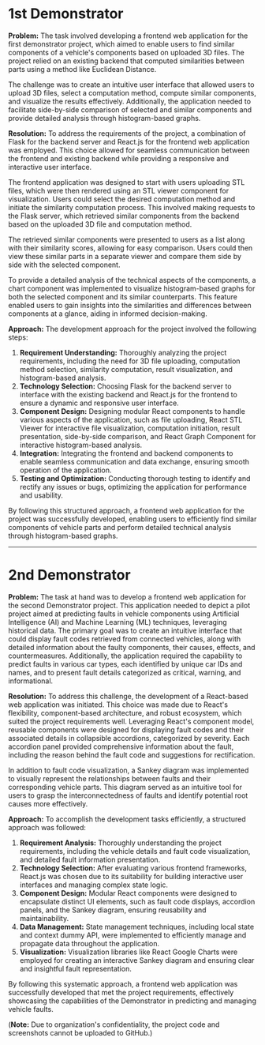# 1st Demonstrator
**Problem:**
The task involved developing a frontend web application for the first demonstrator project, which aimed to enable users to find similar components of a vehicle's components based on uploaded 3D files. The project relied on an existing backend that computed similarities between parts using a method like Euclidean Distance.

The challenge was to create an intuitive user interface that allowed users to upload 3D files, select a computation method, compute similar components, and visualize the results effectively. Additionally, the application needed to facilitate side-by-side comparison of selected and similar components and provide detailed analysis through histogram-based graphs.

**Resolution:**
To address the requirements of the project, a combination of Flask for the backend server and React.js for the frontend web application was employed. This choice allowed for seamless communication between the frontend and existing backend while providing a responsive and interactive user interface.

The frontend application was designed to start with users uploading STL files, which were then rendered using an STL viewer component for visualization. Users could select the desired computation method and initiate the similarity computation process. This involved making requests to the Flask server, which retrieved similar components from the backend based on the uploaded 3D file and computation method.

The retrieved similar components were presented to users as a list along with their similarity scores, allowing for easy comparison. Users could then view these similar parts in a separate viewer and compare them side by side with the selected component.

To provide a detailed analysis of the technical aspects of the components, a chart component was implemented to visualize histogram-based graphs for both the selected component and its similar counterparts. This feature enabled users to gain insights into the similarities and differences between components at a glance, aiding in informed decision-making.

**Approach:**
The development approach for the project involved the following steps:
1. **Requirement Understanding:** Thoroughly analyzing the project requirements, including the need for 3D file uploading, computation method selection, similarity computation, result visualization, and histogram-based analysis.
2. **Technology Selection:** Choosing Flask for the backend server to interface with the existing backend and React.js for the frontend to ensure a dynamic and responsive user interface.
3. **Component Design:** Designing modular React components to handle various aspects of the application, such as file uploading, React STL Viewer for interactive file visualization, computation initiation, result presentation, side-by-side comparison, and React Graph Component for interactive histogram-based analysis.
4. **Integration:** Integrating the frontend and backend components to enable seamless communication and data exchange, ensuring smooth operation of the application.
5. **Testing and Optimization:** Conducting thorough testing to identify and rectify any issues or bugs, optimizing the application for performance and usability.

By following this structured approach, a frontend web application for the project was successfully developed, enabling users to efficiently find similar components of vehicle parts and perform detailed technical analysis through histogram-based graphs.

--------------------------------------------------------------------------------------------------------------------------------------------------------------------

# 2nd Demonstrator
**Problem:**
The task at hand was to develop a frontend web application for the second Demonstrator project. This application needed to depict a pilot project aimed at predicting faults in vehicle components using Artificial Intelligence (AI) and Machine Learning (ML) techniques, leveraging historical data. The primary goal was to create an intuitive interface that could display fault codes retrieved from connected vehicles, along with detailed information about the faulty components, their causes, effects, and countermeasures. Additionally, the application required the capability to predict faults in various car types, each identified by unique car IDs and names, and to present fault details categorized as critical, warning, and informational.

**Resolution:**
To address this challenge, the development of a React-based web application was initiated. This choice was made due to React's flexibility, component-based architecture, and robust ecosystem, which suited the project requirements well. Leveraging React's component model, reusable components were designed for displaying fault codes and their associated details in collapsible accordions, categorized by severity. Each accordion panel provided comprehensive information about the fault, including the reason behind the fault code and suggestions for rectification.

In addition to fault code visualization, a Sankey diagram was implemented to visually represent the relationships between faults and their corresponding vehicle parts. This diagram served as an intuitive tool for users to grasp the interconnectedness of faults and identify potential root causes more effectively.

**Approach:**
To accomplish the development tasks efficiently, a structured approach was followed:
1. **Requirement Analysis:** Thoroughly understanding the project requirements, including the vehicle details and fault code visualization, and detailed fault information presentation.
2. **Technology Selection:** After evaluating various frontend frameworks, React.js was chosen due to its suitability for building interactive user interfaces and managing complex state logic.
3. **Component Design:** Modular React components were designed to encapsulate distinct UI elements, such as fault code displays, accordion panels, and the Sankey diagram, ensuring reusability and maintainability.
4. **Data Management:** State management techniques, including local state and context dummy API, were implemented to efficiently manage and propagate data throughout the application.
5. **Visualization:** Visualization libraries like React Google Charts were employed for creating an interactive Sankey diagram and ensuring clear and insightful fault representation.

By following this systematic approach, a frontend web application was successfully developed that met the project requirements, effectively showcasing the capabilities of the Demonstrator in predicting and managing vehicle faults.


(**Note:** Due to organization's confidentiality, the project code and screenshots cannot be uploaded to GitHub.)
